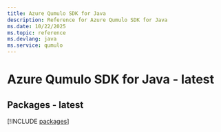 ```yaml
---
title: Azure Qumulo SDK for Java
description: Reference for Azure Qumulo SDK for Java
ms.date: 10/22/2025
ms.topic: reference
ms.devlang: java
ms.service: qumulo
---
```

# Azure Qumulo SDK for Java - latest
## Packages - latest
[!INCLUDE [packages](qumulo-index.md)]